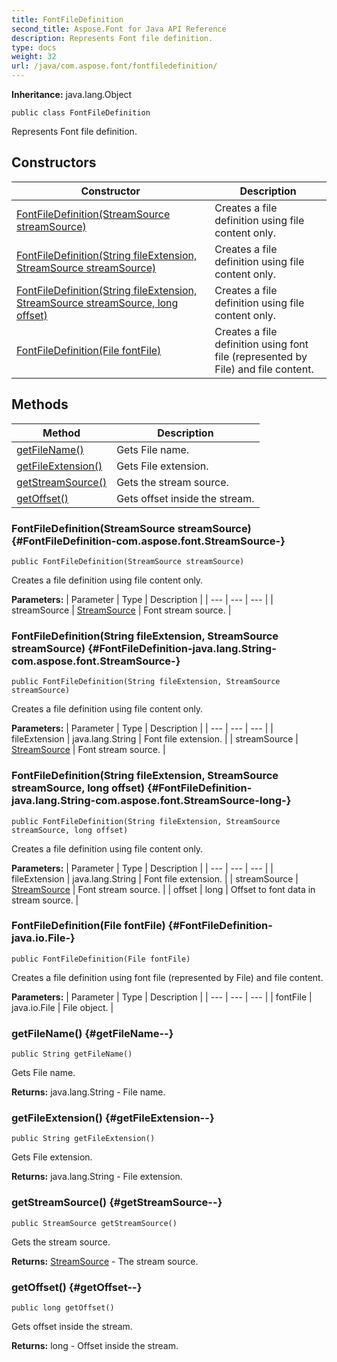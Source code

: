 ```yaml
---
title: FontFileDefinition
second_title: Aspose.Font for Java API Reference
description: Represents Font file definition.
type: docs
weight: 32
url: /java/com.aspose.font/fontfiledefinition/
---
```

**Inheritance:**
java.lang.Object
```
public class FontFileDefinition
```

Represents Font file definition.
## Constructors

| Constructor | Description |
| --- | --- |
| [FontFileDefinition(StreamSource streamSource)](#FontFileDefinition-com.aspose.font.StreamSource-) | Creates a file definition using file content only. |
| [FontFileDefinition(String fileExtension, StreamSource streamSource)](#FontFileDefinition-java.lang.String-com.aspose.font.StreamSource-) | Creates a file definition using file content only. |
| [FontFileDefinition(String fileExtension, StreamSource streamSource, long offset)](#FontFileDefinition-java.lang.String-com.aspose.font.StreamSource-long-) | Creates a file definition using file content only. |
| [FontFileDefinition(File fontFile)](#FontFileDefinition-java.io.File-) | Creates a file definition using font file (represented by File) and file content. |
## Methods

| Method | Description |
| --- | --- |
| [getFileName()](#getFileName--) | Gets File name. |
| [getFileExtension()](#getFileExtension--) | Gets File extension. |
| [getStreamSource()](#getStreamSource--) | Gets the stream source. |
| [getOffset()](#getOffset--) | Gets offset inside the stream. |
### FontFileDefinition(StreamSource streamSource) {#FontFileDefinition-com.aspose.font.StreamSource-}
```
public FontFileDefinition(StreamSource streamSource)
```


Creates a file definition using file content only.

**Parameters:**
| Parameter | Type | Description |
| --- | --- | --- |
| streamSource | [StreamSource](../../com.aspose.font/streamsource) | Font stream source. |

### FontFileDefinition(String fileExtension, StreamSource streamSource) {#FontFileDefinition-java.lang.String-com.aspose.font.StreamSource-}
```
public FontFileDefinition(String fileExtension, StreamSource streamSource)
```


Creates a file definition using file content only.

**Parameters:**
| Parameter | Type | Description |
| --- | --- | --- |
| fileExtension | java.lang.String | Font file extension. |
| streamSource | [StreamSource](../../com.aspose.font/streamsource) | Font stream source. |

### FontFileDefinition(String fileExtension, StreamSource streamSource, long offset) {#FontFileDefinition-java.lang.String-com.aspose.font.StreamSource-long-}
```
public FontFileDefinition(String fileExtension, StreamSource streamSource, long offset)
```


Creates a file definition using file content only.

**Parameters:**
| Parameter | Type | Description |
| --- | --- | --- |
| fileExtension | java.lang.String | Font file extension. |
| streamSource | [StreamSource](../../com.aspose.font/streamsource) | Font stream source. |
| offset | long | Offset to font data in stream source. |

### FontFileDefinition(File fontFile) {#FontFileDefinition-java.io.File-}
```
public FontFileDefinition(File fontFile)
```


Creates a file definition using font file (represented by File) and file content.

**Parameters:**
| Parameter | Type | Description |
| --- | --- | --- |
| fontFile | java.io.File | File object. |

### getFileName() {#getFileName--}
```
public String getFileName()
```


Gets File name.

**Returns:**
java.lang.String - File name.
### getFileExtension() {#getFileExtension--}
```
public String getFileExtension()
```


Gets File extension.

**Returns:**
java.lang.String - File extension.
### getStreamSource() {#getStreamSource--}
```
public StreamSource getStreamSource()
```


Gets the stream source.

**Returns:**
[StreamSource](../../com.aspose.font/streamsource) - The stream source.
### getOffset() {#getOffset--}
```
public long getOffset()
```


Gets offset inside the stream.

**Returns:**
long - Offset inside the stream.

